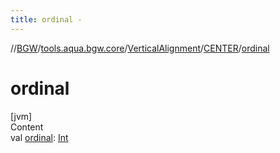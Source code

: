 ```yaml
---
title: ordinal -
---
```

//[BGW](../../../../index.md)/[tools.aqua.bgw.core](../../index.md)/[VerticalAlignment](../index.md)/[CENTER](index.md)/[ordinal](ordinal.md)



# ordinal  
[jvm]  
Content  
val [ordinal](ordinal.md): [Int](https://kotlinlang.org/api/latest/jvm/stdlib/kotlin/-int/index.html)  



